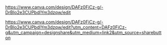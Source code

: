 https://www.canva.com/design/DAFz0FiCz-g/-DrBIo2e3CUPbdlYm3dzqw/edit

https://www.canva.com/design/DAFz0FiCz-g/-DrBIo2e3CUPbdlYm3dzqw/edit?utm_content=DAFz0FiCz-g&utm_campaign=designshare&utm_medium=link2&utm_source=sharebutton